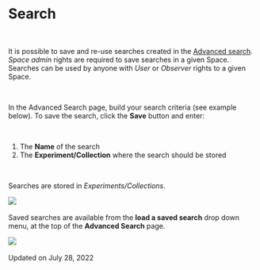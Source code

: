 Search
====
 

[](## "Print this article")

 

It is possible to save and re-use searches created in the [Advanced
search](https://openbis.ch/index.php/docs/user-documentation-20-10-3/search/advanced-search/).
*Space* *admin* rights are required to save searches in a given Space.
Searches can be used by anyone with *User* or *Observer* rights to a
given Space.

 

In the Advanced Search page, build your search criteria (see example
below). To save the search, click the **Save** button and enter:

 

1.  The **Name** of the search
2.  The **Experiment/Collection** where the search should be stored

 

Searches are stored in *Experiments/Collections*.

![](https://openbis.ch/wp-content/uploads/2022/07/advanced-search-create-and-save-query.png)
 

Saved searches are available from the **load a saved search** drop down
menu, at the top of the **Advanced Search** page.  

![](https://openbis.ch/wp-content/uploads/2022/07/advanced-search-load-saved-query.png)
 

Updated on July 28, 2022
